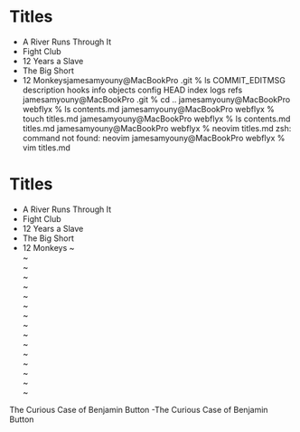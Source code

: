 # Titles

- A River Runs Through It
- Fight Club
- 12 Years a Slave
- The Big Short
- 12 Monkeysjamesamyouny@MacBookPro .git % ls
COMMIT_EDITMSG	description	hooks		info		objects
config		HEAD		index		logs		refs
jamesamyouny@MacBookPro .git % cd ..
jamesamyouny@MacBookPro webflyx % ls
contents.md
jamesamyouny@MacBookPro webflyx % touch titles.md
jamesamyouny@MacBookPro webflyx % ls
contents.md	titles.md
jamesamyouny@MacBookPro webflyx % neovim titles.md
zsh: command not found: neovim
jamesamyouny@MacBookPro webflyx % vim titles.md 












# Titles

- A River Runs Through It
- Fight Club
- 12 Years a Slave
- The Big Short
- 12 Monkeys
~                                                                               
~                                                                               
~                                                                               
~                                                                               
~                                                                               
~                                                                               
~                                                                               
~                                                                               
~                                                                               
~                                                                               
~                                                                               
~                                                                               
~                                                                               
~                                                                               
~                                                                               
~                                                                               


The Curious Case of Benjamin Button
-The Curious Case of Benjamin Button
